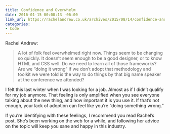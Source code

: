 ```yaml
---
title: Confidence and Overwhelm
date: 2016-01-15 00:00:13 -06:00
link_url: https://rachelandrew.co.uk/archives/2015/08/14/confidence-and-overwhelm
categories:
- Code
---
```


Rachel Andrew:

> A lot of folk feel overwhelmed right now. Things seem to be changing so quickly. It doesn’t seem enough to be a good designer, or to know HTML and CSS well. Do we need to learn all of those frameworks? Are we “doing it wrong” if we don’t adopt that methodology and toolkit we were told is the way to do things by that big name speaker at the conference we attended?

I felt this last winter when I was looking for a job. Almost as if I didn’t qualify for my job anymore. That feeling is only amplified when you see everyone talking about the new thing, and how important it is you use it. If that’s not enough, your lack of adoption can feel like you’re “doing something wrong.”

If you’re identifying with these feelings, I recommend you read Rachel’s post. She’s been working on the web for a while, and following her advice on the topic will keep you sane and happy in this industry.
